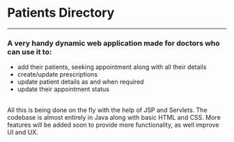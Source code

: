 <h1>Patients Directory</h1>
<hr>
<h3>A very handy dynamic web application made for doctors who can use it to:</h3>
<ul>
  <li>add their patients, seeking appointment along with all their details</li>
  <li>create/update prescriptions</li>
  <li>update patient details as and when required</li>
  <li>update their appointment status</li> 
 </ul>
 <br>
 All this is being done on the fly with the help of JSP and Servlets. The codebase is almost entirely in Java along with basic HTML and CSS. More features will be added soon to provide more functionality, as well improve UI and UX.

